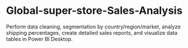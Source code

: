 # Global-super-store-Sales-Analysis
Perform data cleaning, segmentation by country/region/market, analyze shipping percentages, create detailed sales reports, and visualize data tables in Power BI Desktop.
